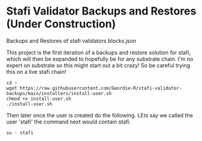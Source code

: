 # Stafi Validator Backups and Restores (Under Construction)
Backups and Restores of stafi validators blocks.json

This project is the first iteration of a backups and restore solution for stafi, which will then be expanded to hopefully be for any substrate chain.  I'm no expert on substrate so this might start out a bit crazy! So be careful trying this on a live stafi chain!

```
cd ~
wget https://raw.githubusercontent.com/Geordie-R/stafi-validator-backups/main/installers/install-user.sh
chmod +x install-user.sh
./install-user.sh
```

Then later once the user is created do the following.  LEts say we called the user 'stafi' the command next would contain stafi.

```
su - stafi



```

